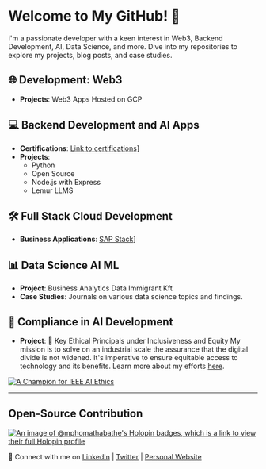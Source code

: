 # Welcome to My GitHub! 👋

I'm a passionate developer with a keen interest in Web3, Backend Development, AI, Data Science, and more. Dive into my repositories to explore my projects, blog posts, and case studies.

## 🌐 Development: Web3
- **Projects**: Web3 Apps Hosted on GCP

## 💻 Backend Development and AI Apps
- **Certifications**: [Link to certifications](https://github.com/mphomathabathe/mphomathabathe-certifications/tree/main)]
- **Projects**:
  - Python
  - Open Source
  - Node.js with Express
  - Lemur LLMS

## 🛠 Full Stack Cloud Development
- **Business Applications**: [SAP Stack](https://github.com/SAPstack)]

## 📊 Data Science AI ML
- **Project**: Business Analytics Data Immigrant Kft
- **Case Studies**: Journals on various data science topics and findings.

## 📝 Compliance in AI Development
- **Project**: 🌟 Key Ethical Principals under Inclusiveness and Equity
My mission is to solve on an industrial scale the assurance that the digital divide is not widened. It's imperative to ensure equitable access to technology and its benefits. Learn more about my efforts [here](https://github.mphomathabathe).

[![A Champion for IEEE AI Ethics](https://engagestandards.ieee.org/rs/211-FYL-955/images/ieee-ai-ethics-support-badge.png)](https://standards.ieee.org/initiatives/artificial-intelligence-systems/)

---

## Open-Source Contribution

[![An image of @mphomathabathe's Holopin badges, which is a link to view their full Holopin profile](https://holopin.me/mphomathabathe)](https://holopin.io/@mphomathabathe)

🔗 Connect with me on [LinkedIn](https://www.linkedin.com/in/mpho-mathabathe/) | [Twitter](https://twitter.com/mphomathabath) | [Personal Website](https://mphomathabathe.my.canva.site/biography#all-projects)


